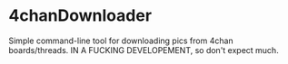 # 4chanDownloader
Simple command-line tool for downloading pics from 4chan boards/threads. IN A FUCKING DEVELOPEMENT, so don't expect much.
